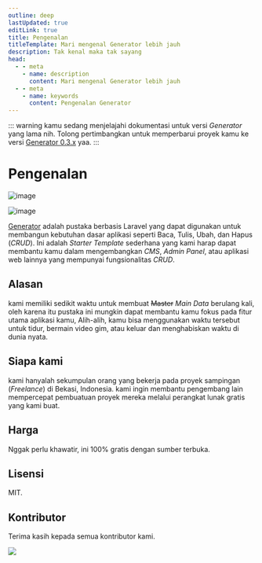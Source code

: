 ```yaml
---
outline: deep
lastUpdated: true
editLink: true
title: Pengenalan
titleTemplate: Mari mengenal Generator lebih jauh
description: Tak kenal maka tak sayang
head:
  - - meta
    - name: description
      content: Mari mengenal Generator lebih jauh
  - - meta
    - name: keywords
      content: Pengenalan Generator
---
```


::: warning
kamu sedang menjelajahi dokumentasi untuk versi _Generator_ yang lama nih. Tolong pertimbangkan untuk memperbarui proyek kamu ke versi [Generator 0.3.x](/id/introduction) yaa.
:::

# Pengenalan

![image](https://user-images.githubusercontent.com/62506582/219942571-63c42764-1702-4df3-b165-4217e5558713.png)

![image](https://user-images.githubusercontent.com/62506582/219941448-94c46fca-6a9f-422b-bdd1-29f642c3ccf6.png)

[Generator](https://github.com/Evdigi-INA/generator) adalah pustaka berbasis Laravel yang dapat digunakan untuk membangun kebutuhan dasar aplikasi seperti Baca, Tulis, Ubah, dan Hapus (_CRUD_). Ini adalah _Starter Template_ sederhana yang kami harap dapat membantu kamu dalam mengembangkan _CMS_, _Admin Panel_, atau aplikasi web lainnya yang mempunyai fungsionalitas _CRUD_.

## Alasan

kami memiliki sedikit waktu untuk membuat <s>Master</s> _Main Data_ berulang kali, oleh karena itu pustaka ini mungkin dapat membantu kamu fokus pada fitur utama aplikasi kamu, Alih-alih, kamu bisa menggunakan waktu tersebut untuk tidur, bermain video gim, atau keluar dan menghabiskan waktu di dunia nyata.

## Siapa kami

kami hanyalah sekumpulan orang yang bekerja pada proyek sampingan (_Freelance_) di Bekasi, Indonesia. kami ingin membantu pengembang lain mempercepat pembuatuan proyek mereka melalui perangkat lunak gratis yang kami buat.

## Harga

Nggak perlu khawatir, ini 100% gratis dengan sumber terbuka.

## Lisensi

MIT.

## Kontributor

Terima kasih kepada semua kontributor kami.

<a  href="https://github.com/Evdigi-INA/generator/graphs/contributors">
<img  src="https://contrib.rocks/image?repo=Evdigi-INA/generator&anon=1&columns=10"  />
</a>
